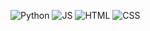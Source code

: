 ![Python](https://img.shields.io/badge/Python-yellow?style=for-the-badge&logo=python&logoColor=white)
![JS](https://img.shields.io/badge/JavaScript-blue?style=for-the-badge&logo=javascript&logoColor=white)
![HTML](https://img.shields.io/badge/HTML-orange?style=for-the-badge&logo=HTML5&logoColor=white)
![CSS](https://img.shields.io/badge/CSS-blue?style=for-the-badge&logo=CSS3&logoColor=white)

